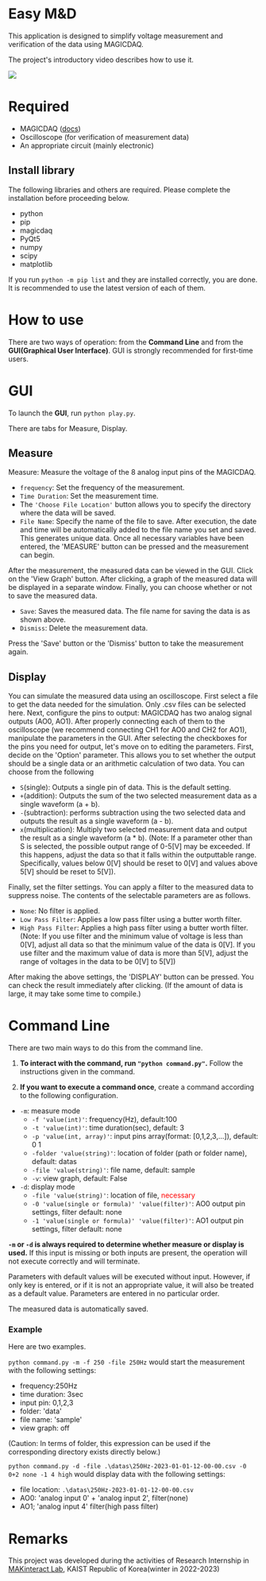 # Easy M&D
This application is designed to simplify voltage measurement and verification of the data using MAGICDAQ.

The project's introductory video describes how to use it.

[![](https://img.youtube.com/vi/-3C6D1j4X4Y/0.jpg)](https://www.youtube.com/watch?v=-3C6D1j4X4Y)

# Required
- MAGICDAQ ([docs](https://magicdaq.github.io/magicdaq_docs/))
- Oscilloscope (for verification of measurement data)
- An appropriate circuit (mainly electronic)
## Install library
The following libraries and others are required. Please complete the installation before proceeding below.
- python
- pip
- magicdaq
- PyQt5
- numpy
- scipy
- matplotlib

If you run ``python -m pip list`` and they are installed correctly, you are done. It is recommended to use the latest version of each of them.

# How to use
There are two ways of operation: from the **Command Line** and from the **GUI(Graphical User Interface)**. GUI is strongly recommended for first-time users.

# GUI
To launch the **GUI**, run ``python play.py``.

There are tabs for Measure, Display.
## Measure
Measure: Measure the voltage of the 8 analog input pins of the MAGICDAQ.
- ``frequency``: Set the frequency of the measurement.
- ``Time Duration``: Set the measurement time.
- The ``'Choose File Location'`` button allows you to specify the directory where the data will be saved.
- ``File Name``: Specify the name of the file to save. After execution, the date and time will be automatically added to the file name you set and saved. This generates unique data.
Once all necessary variables have been entered, the 'MEASURE' button can be pressed and the measurement can begin.

After the measurement, the measured data can be viewed in the GUI. Click on the 'View Graph' button. After clicking, a graph of the measured data will be displayed in a separate window.
Finally, you can choose whether or not to save the measured data.
- ```Save```: Saves the measured data. The file name for saving the data is as shown above.
- ```Dismiss```: Delete the measurement data.

Press the 'Save' button or the 'Dismiss' button to take the measurement again.

## Display
You can simulate the measured data using an oscilloscope.
First select a file to get the data needed for the simulation. Only .csv files can be selected here.
Next, configure the pins to output: MAGICDAQ has two analog signal outputs (AO0, AO1). After properly connecting each of them to the oscilloscope (we recommend connecting CH1 for AO0 and CH2 for AO1), manipulate the parameters in the GUI. After selecting the checkboxes for the pins you need for output, let's move on to editing the parameters.
First, decide on the 'Option' parameter. This allows you to set whether the output should be a single data or an arithmetic calculation of two data. You can choose from the following
- ``S``(single): Outputs a single pin of data. This is the default setting.
- ``+``(addition): Outputs the sum of the two selected measurement data as a single waveform (a + b).
- ``-``(subtraction): performs subtraction using the two selected data and outputs the result as a single waveform (a - b).
- ``x``(multiplication): Multiply two selected measurement data and output the result as a single waveform (a * b).
(Note: If a parameter other than S is selected, the possible output range of 0-5[V] may be exceeded. If this happens, adjust the data so that it falls within the outputtable range. Specifically, values below 0[V] should be reset to 0[V] and values above 5[V] should be reset to 5[V]).

Finally, set the filter settings. You can apply a filter to the measured data to suppress noise. The contents of the selectable parameters are as follows.
- ``None``: No filter is applied.
- ``Low Pass Filter``: Applies a low pass filter using a butter worth filter.
- ``High Pass Filter``: Applies a high pass filter using a butter worth filter.
(Note: If you use filter and the minimum value of voltage is less than 0[V], adjust all data so that the minimum value of the data is 0[V]. If you use filter and the maximum value of data is more than 5[V], adjust the range of voltages in the data to be 0[V] to 5[V])

After making the above settings, the 'DISPLAY' button can be pressed. You can check the result immediately after clicking. (If the amount of data is large, it may take some time to compile.)

# Command Line
There are two main ways to do this from the command line.

1. **To interact with the command, run ```"python command.py"```.**
Follow the instructions given in the command.

2. **If you want to execute a command once**, create a command according to the following configuration.
- ```-m```: measure mode
    - ```-f 'value(int)'```: frequency(Hz), default:100
    - ```-t 'value(int)'```: time duration(sec), default: 3
    - ```-p 'value(int, array)'```: input pins array(format: [0,1,2,3,...]), default: 0 1
    - ```-folder 'value(string)'```: location of folder (path or folder name), default: datas
    - ```-file 'value(string)'```: file name, default: sample
    - ```-v```: view graph, default: False
- ```-d```: display mode
    - ```-file 'value(string)'```: location of file, <span style="color: red; ">necessary</span>
    - ```-0 'value(single or formula)' 'value(filter)'```: AO0 output pin settings, filter default: none
    - ```-1 'value(single or formula)' 'value(filter)'```: AO1 output pin settings, filter default: none

**```-m``` or ```-d``` is always required to determine whether measure or display is used.** If this input is missing or both inputs are present, the operation will not execute correctly and will terminate.

Parameters with default values will be executed without input. However, if only key is entered, or if it is not an appropriate value, it will also be treated as a default value. Parameters are entered in no particular order.

The measured data is automatically saved.

### Example
Here are two examples.

```python command.py -m -f 250 -file 250Hz```
would start the measurement with the following settings:
- frequency:250Hz
- time duration: 3sec
- input pin: 0,1,2,3
- folder: 'data'
- file name: 'sample'
- view graph: off

(Caution: In terms of folder, this expression can be used if the corresponding directory exists directly below.)

```python command.py -d -file .\datas\250Hz-2023-01-01-12-00-00.csv -0 0+2 none -1 4 high```
would display data with the following settings:
- file location: `.\datas\250Hz-2023-01-01-12-00-00.csv`
- AO0: 'analog input 0' + 'analog input 2', filter(none)
- AO1; 'analog input 4' filter(high pass filter)


# Remarks
This project was developed during the activities of Research Internship in [MAKinteract Lab](https://makinteract.kaist.ac.kr/), KAIST Republic of Korea(winter in 2022-2023)
